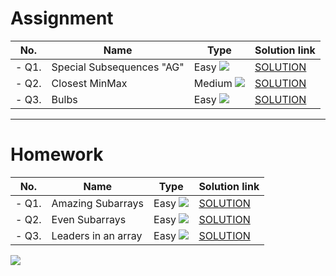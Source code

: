 # Assignment

| No.   | Name                      | Type                                                        | Solution link                                                              |
|-------|---------------------------|-------------------------------------------------------------|----------------------------------------------------------------------------|
| - Q1. | Special Subsequences "AG" | Easy [![](https://img.shields.io/badge/-EASY-green)]()      | [SOLUTION](src/main/java/com/scaler/assignment/SpecialSubsequencesAG.java) |
| - Q2. | Closest MinMax            | Medium [![](https://img.shields.io/badge/-MEDIUM-yellow)]() | [SOLUTION](src/main/java/com/scaler/assignment/ClosestMinMax.java)         |
| - Q3. | Bulbs                     | Easy [![](https://img.shields.io/badge/-EASY-green)]()      | [SOLUTION](src/main/java/com/scaler/assignment/Bulbs.java)                 |

***

# Homework

| No.   | Name                | Type                                                   | Solution link                                                       |
|-------|---------------------|--------------------------------------------------------|---------------------------------------------------------------------|
| - Q1. | Amazing Subarrays   | Easy [![](https://img.shields.io/badge/-EASY-green)]() | [SOLUTION](src/main/java/com/scaler/homework/AmazingSubarrays.java) |
| - Q2. | Even Subarrays      | Easy [![](https://img.shields.io/badge/-EASY-green)]() | [SOLUTION](src/main/java/com/scaler/homework/EvenSubarrays.java)    |
| - Q3. | Leaders in an array | Easy [![](https://img.shields.io/badge/-EASY-green)]() | [SOLUTION](src/main/java/com/scaler/homework/Leadersinanarray.java) |

[![](https://img.shields.io/badge/github-blue?style=for-the-badge)](https://github.com/pashmash372)

 